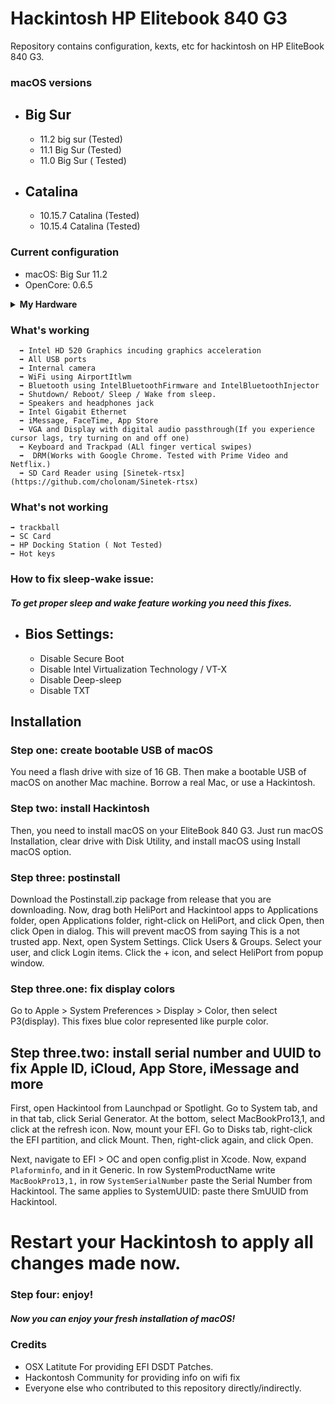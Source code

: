 # Hackintosh HP Elitebook 840 G3
Repository contains configuration, kexts, etc for hackintosh on HP EliteBook 840 G3.

### macOS versions

* ## Big Sur
  * 11.2 big sur (Tested)
  * 11.1 Big Sur (Tested)
  * 11.0 Big Sur ( Tested)
  
* ## Catalina
  * 10.15.7 Catalina (Tested)
  * 10.15.4 Catalina (Tested) 


### Current configuration

  * macOS: Big Sur 11.2
  * OpenCore: 0.6.5
  
  
<details>  
<summary><strong>My Hardware</strong></summary>
</br>

| Model              | Hp Elitebook 840 G3                        |
|:-------------------|:-------------------------------------------|
| Processor          | Intel Core i5-6300U                        |
| Graphics           | Integrated Intel HD Graphics 520           |
| Memory             | 16GB 2133MHz DDR4 SODIMM                   |
| Display            | 14" FHD (1920x1080) Non-Touch              |
| Storage            | Transcened 256GB M.2 SATA SSD              |
| WLAN + Bluetooth   | Intel Dual Band Wireless-AC 8260           |
| Camera             | 1920x1080 FHD Webcam                       |
| Fingerprint Reader | yes                                        |
| Soundcard          | Conxtent                                   |
| Keyboard           | Backlit Keyboard                           |
| Trackpad           | Synoptics PS2 Touchpad                     |

</details>
  
  ### What's working
  
      ➡️ Intel HD 520 Graphics incuding graphics acceleration
      ➡️ All USB ports
      ➡️ Internal camera
      ➡️ WiFi using AirportItlwm
      ➡️ Bluetooth using IntelBluetoothFirmware and IntelBluetoothInjector
      ➡️ Shutdown/ Reboot/ Sleep / Wake from sleep.
      ➡️ Speakers and headphones jack
      ➡️ Intel Gigabit Ethernet
      ➡️ iMessage, FaceTime, App Store
      ➡️ VGA and Display with digital audio passthrough(If you experience cursor lags, try turning on and off one)
      ➡️ Keyboard and Trackpad (ALl finger vertical swipes)
      ➡️  DRM(Works with Google Chrome. Tested with Prime Video and Netflix.)
      ➡️ SD Card Reader using [Sinetek-rtsx](https://github.com/cholonam/Sinetek-rtsx)

### What's not working
    ➡️ trackball
    ➡️ SC Card
    ➡️ HP Docking Station ( Not Tested)
    ➡️ Hot keys
    
### How to fix sleep-wake issue:
   ##### To get proper sleep and wake feature working you need this fixes.
    
   * ## Bios Settings:
     * Disable Secure Boot
     * Disable Intel Virtualization Technology / VT-X
     * Disable Deep-sleep
     * Disable TXT
     


## Installation
### Step one: create bootable USB of macOS
You need a flash drive with size of 16 GB. Then make a bootable USB of macOS on another Mac machine. Borrow a real Mac, or use a Hackintosh.

### Step two: install Hackintosh
Then, you need to install macOS on your EliteBook 840 G3. Just run macOS Installation, clear drive with Disk Utility, and install macOS using Install macOS option.

### Step three: postinstall
Download the Postinstall.zip package from release that you are downloading. Now, drag both HeliPort and Hackintool apps to Applications folder, open Applications folder, right-click on HeliPort, and click Open, then click Open in dialog. This will prevent macOS from saying This is a not trusted app. Next, open System Settings. Click Users & Groups. Select your user, and click Login items. Click the + icon, and select HeliPort from popup window.

### Step three.one: fix display colors
Go to Apple > System Preferences > Display > Color, then select P3(display). This fixes blue color represented like purple color.

## Step three.two: install serial number and UUID to fix Apple ID, iCloud, App Store, iMessage and more
First, open Hackintool from Launchpad or Spotlight. Go to System tab, and in that tab, click Serial Generator. At the bottom, select MacBookPro13,1, and click at the refresh icon. Now, mount your EFI. Go to Disks tab, right-click the EFI partition, and click Mount. Then, right-click again, and click Open.

Next, navigate to EFI > OC and open config.plist in Xcode. Now, expand `Plaforminfo`, and in it Generic. In row SystemProductName write `MacBookPro13,1,` in row `SystemSerialNumber` paste the Serial Number from Hackintool. The same applies to SystemUUID: paste there SmUUID from Hackintool.

# Restart your Hackintosh to apply all changes made now.

### Step four: enjoy!
##### Now you can enjoy your fresh installation of macOS!


### Credits
  * OSX Latitute For providing EFI DSDT Patches.
  * Hackontosh Community for providing info on wifi fix
  * Everyone else who contributed to this repository directly/indirectly.
